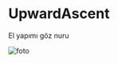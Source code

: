 # UpwardAscent
El yapımı göz nuru

![foto](https://github.com/KaleHamza/UpwardAscent/assets/71084430/1a737bc1-d8f0-4737-baea-cede27317e06)
